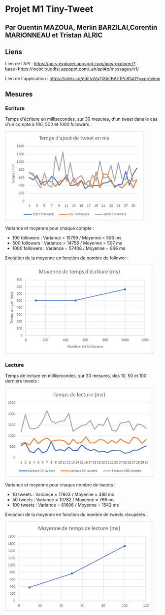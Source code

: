 # Projet M1 Tiny-Tweet
## Par Quentin MAZOUA, Merlin BARZILAI,Corentin MARIONNEAU et Tristan ALRIC

## Liens

Lien de l'API : https://apis-explorer.appspot.com/apis-explorer/?base=https://webclouddist.appspot.com/_ah/api#p/messages/v1/

Lien de l'application : https://plnkr.co/edit/qVq2jXIetBArl1Pc81aD?p=preview

## Mesures

### Ecriture

Temps d'écriture en millisecondes, sur 30 mesures, d'un tweet dans le cas d'un compte à 100, 500 et 1000 followers :

![GraphiqueTempsEcriture](/images/GraphiqueEcriture.png)

Variance et moyenne pour chaque compte :
* 100 followers : Variance = 15759 / Moyenne = 506 ms
* 500 followers : Variance = 14756 / Moyenne = 507 ms
* 1000 followers : Variance = 57408 / Moyenne = 666 ms

Evolution de la moyenne en fonction du nombre de follower :

![GraphiqueTempsEcritureMoyenne](/images/GraphiqueEcritureMoyenne.png)

### Lecture

Temps de lecture en millisecondes, sur 30 mesures, des 10, 50 et 100 derniers tweets :

![GraphiqueTempsLecture](/images/GraphiqueLecture.png)

Variance et moyenne pour chaque nombre de tweets :
* 10 tweets : Variance = 17923 / Moyenne = 380 ms
* 50 tweets : Variance = 10782 / Moyenne = 766 ms
* 100 tweets : Variance = 61606 / Moyenne = 1542 ms

Evolution de la moyenne en fonction du nombre de tweets récupérés :

![GraphiqueTempsEcritureMoyenne](/images/GraphiqueLectureMoyenne.png)
